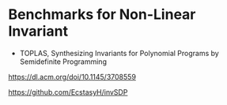 # Benchmarks for Non-Linear Invariant

- TOPLAS, Synthesizing Invariants for Polynomial Programs by Semidefinite Programming

https://dl.acm.org/doi/10.1145/3708559

https://github.com/EcstasyH/invSDP